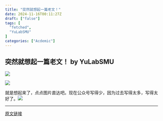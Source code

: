 ```yaml
---
title: "突然就想起一篇老文！"
date: 2024-11-16T00:11:27Z
draft: ["false"]
tags: [
  "fetched",
  "YuLabSMU"
]
categories: ["Acdemic"]
---
```

突然就想起一篇老文！ by YuLabSMU
------
<div><p data-mpa-powered-by="yiban.io"><a target="_blank" href="https://mp.weixin.qq.com/s?__biz=MzI5NjUyNzkxMg==&amp;mid=2247488419&amp;idx=1&amp;sn=3da5dce1fc85cf355a64d0d1bfabd317&amp;scene=21#wechat_redirect" textvalue="你已选中了添加链接的内容" linktype="text" imgurl="" imgdata="null" tab="innerlink" data-linktype="1"><span><img data-backh="273" data-backw="578" data-galleryid="" data-imgfileid="100012713" data-ratio="0.47289719626168225" data-s="300,640" data-src="https://mmbiz.qpic.cn/mmbiz_png/MPBFtnFrw4nPZevtpZqZHObyfInibZ0vGLpjTsKMzmtEJ3YGPRRkdolhnaIfCwJ7jx2HFsjMzO0ly3CcvrrvLXQ/640?wx_fmt=png&amp;from=appmsg" data-type="png" data-w="1070" src="https://mmbiz.qpic.cn/mmbiz_png/MPBFtnFrw4nPZevtpZqZHObyfInibZ0vGLpjTsKMzmtEJ3YGPRRkdolhnaIfCwJ7jx2HFsjMzO0ly3CcvrrvLXQ/640?wx_fmt=png&amp;from=appmsg"></span></a></p><p><a target="_blank" href="https://mp.weixin.qq.com/s?__biz=MzI5NjUyNzkxMg==&amp;mid=2247488419&amp;idx=1&amp;sn=3da5dce1fc85cf355a64d0d1bfabd317&amp;scene=21#wechat_redirect" textvalue="你已选中了添加链接的内容" linktype="text" imgurl="" imgdata="null" tab="innerlink" data-linktype="1"><span><img data-backh="349" data-backw="544" data-galleryid="" data-imgfileid="100012714" data-ratio="0.6415441176470589" data-s="300,640" data-src="https://mmbiz.qpic.cn/mmbiz_png/MPBFtnFrw4nPZevtpZqZHObyfInibZ0vGXUBQrwzIx5zU9IvhZEMPwcSDYtKKfcBj5k2LKPyZnqepNpgibcibprdg/640?wx_fmt=png&amp;from=appmsg" data-type="png" data-w="544" src="https://mmbiz.qpic.cn/mmbiz_png/MPBFtnFrw4nPZevtpZqZHObyfInibZ0vGXUBQrwzIx5zU9IvhZEMPwcSDYtKKfcBj5k2LKPyZnqepNpgibcibprdg/640?wx_fmt=png&amp;from=appmsg"></span></a></p><p>就是想起来了，点点图片直达吧。现在公众号写得少，因为过去写得太多，写得太好了。<img data-src="https://res.wx.qq.com/t/wx_fed/we-emoji/res/v1.3.10/assets/Expression/Expression_52@2x.png" data-ratio="1" data-w="128" src="https://res.wx.qq.com/t/wx_fed/we-emoji/res/v1.3.10/assets/Expression/Expression_52@2x.png"></p><p><mp-style-type data-value="3"></mp-style-type></p></div>  
<hr>
<a href="https://mp.weixin.qq.com/s/aDJ_KbyHLQz-FOqoIIF2_Q",target="_blank" rel="noopener noreferrer">原文链接</a>
